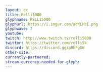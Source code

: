 ```yaml
---
layout: cc
title: Relli5000
glyphname: RELLI5000
glyphurl: https://i.imgur.com/adKLHbI.png
glyphwave: 7
youtube: 
twitch: http://www.twitch.tv/relli5000
twitter: https://twitter.com/relli5k
discord: https://discord.gg/pRhPgGW
other-site: 
currently-partnered: 
stream-currency-needed-for-glyph: 
---
```


